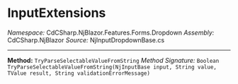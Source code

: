 # InputExtensions

*Namespace:* CdCSharp.NjBlazor.Features.Forms.Dropdown
*Assembly:* CdCSharp.NjBlazor
*Source:* NjInputDropdownBase.cs


---

**Method:** `TryParseSelectableValueFromString`
*Method Signature:* `Boolean TryParseSelectableValueFromString(NjInputBase input, String value, TValue result, String validationErrorMessage)`


